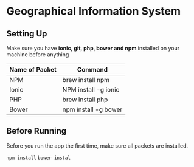# Geographical Information System 

## Setting Up
Make sure you have **ionic, git, php, bower and npm** installed on your machine before anything

Name of Packet | Command
------------ | -------------
NPM | brew install npm
Ionic | NPM install -g ionic
PHP | brew install php
Bower | npm install -g bower


## Before Running
Before you run the app the first time, make sure all packets are installed.

```npm install```
```bower instal```
